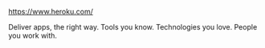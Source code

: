 https://www.heroku.com/

Deliver apps, the right way.
Tools you know. Technologies you love. People you work with.

